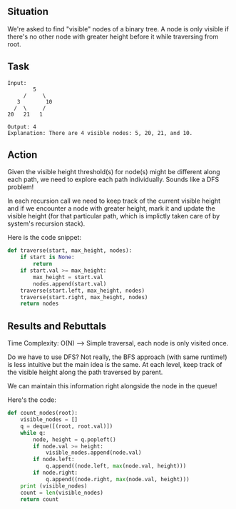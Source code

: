 ## Situation
We're asked to find "visible" nodes of a binary tree. A node is only visible if there's no other node with greater height before it while traversing from root.

## Task
```
Input:
        5
     /     \
   3        10
  /  \     /
20   21   1

Output: 4
Explanation: There are 4 visible nodes: 5, 20, 21, and 10.
```
## Action
Given the visible height threshold(s) for node(s) might be different along each path, we need to explore each path individually. Sounds like a DFS problem!

In each recursion call we need to keep track of the current visible height and if we encounter a node with greater height, mark it and update the visible height (for that particular path, which is implictly taken care of by system's recursion stack).

Here is the code snippet:

```python
def traverse(start, max_height, nodes):
    if start is None:
        return
    if start.val >= max_height:
        max_height = start.val
        nodes.append(start.val)
    traverse(start.left, max_height, nodes)
    traverse(start.right, max_height, nodes)
    return nodes
```

## Results and Rebuttals
Time Complexity: O(N) --> Simple traversal, each node is only visited once.

Do we have to use DFS? Not really, the BFS approach (with same runtime!) is less intuitive but the main idea is the same. At each level, keep track of the visible height along the path traversed by parent.

We can maintain this information right alongside the node in the queue!

Here's the code:

```python
def count_nodes(root):
    visible_nodes = []
    q = deque([(root, root.val)])
    while q:
        node, height = q.popleft()
        if node.val >= height:
            visible_nodes.append(node.val)
        if node.left:
            q.append((node.left, max(node.val, height)))
        if node.right:
            q.append((node.right, max(node.val, height)))
    print (visible_nodes)
    count = len(visible_nodes)
    return count
```

